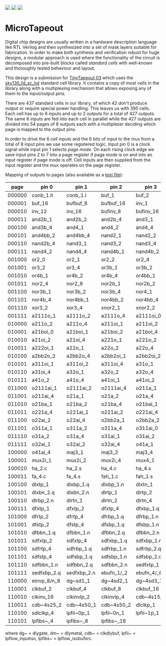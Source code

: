 ![](../../workflows/gds/badge.svg) ![](../../workflows/docs/badge.svg) ![](../../workflows/test/badge.svg)

# MicroTapeout

Digital chip designs are usually written in a hardware description language like RTL Verilog and then synthesized into a
set of mask layers suitable for fabrication. In order to make both synthesis and verification robust for huge designs,
a modular approach is used where the functionality of the circuit is decomposed into pre-built blocks called _standard cells_
with well-known and thoroughly tested behaviour and layout.

This design is a submission for [TinyTapeout 03](https://github.com/TinyTapeout/tinytapeout-03) which uses the 
[sky130\_fd\_sc\_hd](https://antmicro-skywater-pdk-docs.readthedocs.io/en/test-submodules-in-rtd/contents/libraries/sky130_fd_sc_hd/README.html)
standard cell library. It contains a copy of most cells in the library along with a multiplexing mechanism that
allows exposing any of them to the input/output pins.

There are 437 standard cells in our library, of which 42 don't produce output or require special power handling.
This leaves us with 395 cells. Each cell has up to 6 inputs and up to 2 outputs for a total of 427 outputs.
The same 6 inputs are fed into each cell in parallel while the 427 outputs are divided into 54 pages of 8 outputs each
with a multiplexer deciding which page is mapped to the output pins.

In order to drive the 6 cell inputs and the 6 bits of input to the mux from a total of 8 input pins we use some
registered logic. Input pin 0 is a clock signal while input pin 1 selects _page mode_. On each rising clock edge
we save input pins 2 to 7 into a page register if page mode is on and into an input register if page mode is off.
Cell inputs are then supplied from the input register and the mux operates on the page register.

Mapping of outputs to pages (also available as a [text file](src/outputs.txt)):

| page   | pin 0             | pin 1             | pin 2             | pin 3             | pin 4             | pin 5             | pin 6             | pin 7             |
|--------|-------------------|-------------------|-------------------|-------------------|-------------------|-------------------|-------------------|-------------------|
| 000000 | conb\_1.h         | conb\_1.l         | buf\_1            | buf\_2            | buf\_4            | buf\_6            | buf\_8            | buf\_12           |
| 000001 | buf\_16           | bufbuf\_8         | bufbuf\_16        | inv\_1            | inv\_2            | inv\_4            | inv\_6            | inv\_8            |
| 000010 | inv\_12           | inv\_16           | bufinv\_8         | bufinv\_16        | and2\_0           | and2\_1           | and2\_2           | and2\_4           |
| 000011 | and2b\_1          | and2b\_2          | and2b\_4          | and3\_1           | and3\_2           | and3\_4           | and3b\_1          | and3b\_2          |
| 000100 | and3b\_4          | and4\_1           | and4\_2           | and4\_4           | and4b\_1          | and4b\_2          | and4b\_4          | and4bb\_1         |
| 000101 | and4bb\_2         | and4bb\_4         | nand2\_1          | nand2\_2          | nand2\_4          | nand2\_8          | nand2b\_1         | nand2b\_2         |
| 000110 | nand2b\_4         | nand3\_1          | nand3\_2          | nand3\_4          | nand3b\_1         | nand3b\_2         | nand3b\_4         | nand4\_1          |
| 000111 | nand4\_2          | nand4\_4          | nand4b\_1         | nand4b\_2         | nand4b\_4         | nand4bb\_1        | nand4bb\_2        | nand4bb\_4        |
| 001000 | or2\_0            | or2\_1            | or2\_2            | or2\_4            | or2b\_1           | or2b\_2           | or2b\_4           | or3\_1            |
| 001001 | or3\_2            | or3\_4            | or3b\_1           | or3b\_2           | or3b\_4           | or4\_1            | or4\_2            | or4\_4            |
| 001010 | or4b\_1           | or4b\_2           | or4b\_4           | or4bb\_1          | or4bb\_2          | or4bb\_4          | nor2\_1           | nor2\_2           |
| 001011 | nor2\_4           | nor2\_8           | nor2b\_1          | nor2b\_2          | nor2b\_4          | nor3\_1           | nor3\_2           | nor3\_4           |
| 001100 | nor3b\_1          | nor3b\_2          | nor3b\_4          | nor4\_1           | nor4\_2           | nor4\_4           | nor4b\_1          | nor4b\_2          |
| 001101 | nor4b\_4          | nor4bb\_1         | nor4bb\_2         | nor4bb\_4         | xor2\_1           | xor2\_2           | xor2\_4           | xor3\_1           |
| 001110 | xor3\_2           | xor3\_4           | xnor2\_1          | xnor2\_2          | xnor2\_4          | xnor3\_1          | xnor3\_2          | xnor3\_4          |
| 001111 | a2111o\_1         | a2111o\_2         | a2111o\_4         | a2111oi\_0        | a2111oi\_1        | a2111oi\_2        | a2111oi\_4        | a211o\_1          |
| 010000 | a211o\_2          | a211o\_4          | a211oi\_1         | a211oi\_2         | a211oi\_4         | a21bo\_1          | a21bo\_2          | a21bo\_4          |
| 010001 | a21boi\_0         | a21boi\_1         | a21boi\_2         | a21boi\_4         | a21o\_1           | a21o\_2           | a21o\_4           | a21oi\_1          |
| 010010 | a21oi\_2          | a21oi\_4          | a221o\_1          | a221o\_2          | a221o\_4          | a221oi\_1         | a221oi\_2         | a221oi\_4         |
| 010011 | a222oi\_1         | a22o\_1           | a22o\_2           | a22o\_4           | a22oi\_1          | a22oi\_2          | a22oi\_4          | a2bb2o\_1         |
| 010100 | a2bb2o\_2         | a2bb2o\_4         | a2bb2oi\_1        | a2bb2oi\_2        | a2bb2oi\_4        | a311o\_1          | a311o\_2          | a311o\_4          |
| 010101 | a311oi\_1         | a311oi\_2         | a311oi\_4         | a31o\_1           | a31o\_2           | a31o\_4           | a31oi\_1          | a31oi\_2          |
| 010110 | a31oi\_4          | a32o\_1           | a32o\_2           | a32o\_4           | a32oi\_1          | a32oi\_2          | a32oi\_4          | a41o\_1           |
| 010111 | a41o\_2           | a41o\_4           | a41oi\_1          | a41oi\_2          | a41oi\_4          | o2111a\_1         | o2111a\_2         | o2111a\_4         |
| 011000 | o2111ai\_1        | o2111ai\_2        | o2111ai\_4        | o211a\_1          | o211a\_2          | o211a\_4          | o211ai\_1         | o211ai\_2         |
| 011001 | o211ai\_4         | o21a\_1           | o21a\_2           | o21a\_4           | o21ai\_0          | o21ai\_1          | o21ai\_2          | o21ai\_4          |
| 011010 | o21ba\_1          | o21ba\_2          | o21ba\_4          | o21bai\_1         | o21bai\_2         | o21bai\_4         | o221a\_1          | o221a\_2          |
| 011011 | o221a\_4          | o221ai\_1         | o221ai\_2         | o221ai\_4         | o22a\_1           | o22a\_2           | o22a\_4           | o22ai\_1          |
| 011100 | o22ai\_2          | o22ai\_4          | o2bb2a\_1         | o2bb2a\_2         | o2bb2a\_4         | o2bb2ai\_1        | o2bb2ai\_2        | o2bb2ai\_4        |
| 011101 | o311a\_1          | o311a\_2          | o311a\_4          | o311ai\_0         | o311ai\_1         | o311ai\_2         | o311ai\_4         | o31a\_1           |
| 011110 | o31a\_2           | o31a\_4           | o31ai\_1          | o31ai\_2          | o31ai\_4          | o32a\_1           | o32a\_2           | o32a\_4           |
| 011111 | o32ai\_1          | o32ai\_2          | o32ai\_4          | o41a\_1           | o41a\_2           | o41a\_4           | o41ai\_1          | o41ai\_2          |
| 100000 | o41ai\_4          | maj3\_1           | maj3\_2           | maj3\_4           | mux2\_1           | mux2\_2           | mux2\_4           | mux2\_8           |
| 100001 | mux2i\_1          | mux2i\_2          | mux2i\_4          | mux4\_1           | mux4\_2           | mux4\_4           | ha\_1.c           | ha\_1.s           |
| 100010 | ha\_2.c           | ha\_2.s           | ha\_4.c           | ha\_4.s           | fa\_1.c           | fa\_1.s           | fa\_2.c           | fa\_2.s           |
| 100011 | fa\_4.c           | fa\_4.s           | fah\_1.c          | fah\_1.s          | fahcin\_1.c       | fahcin\_1.s       | fahcon\_1.c       | fahcon\_1.s       |
| 100100 | dlxtp\_1          | dlxbp\_1.q        | dlxbp\_1.n        | dlxtn\_1          | dlxtn\_2          | dlxtn\_4          | dlxbn\_1.q        | dlxbn\_1.n        |
| 100101 | dlxbn\_2.q        | dlxbn\_2.n        | dlrtp\_1          | dlrtp\_2          | dlrtp\_4          | dlrbp\_1.q        | dlrbp\_1.n        | dlrbp\_2.q        |
| 100110 | dlrbp\_2.n        | dlrtn\_1          | dlrtn\_2          | dlrtn\_4          | dlrbn\_1.q        | dlrbn\_1.n        | dlrbn\_2.q        | dlrbn\_2.n        |
| 100111 | dfxtp\_1          | dfxtp\_2          | dfxtp\_4          | dfxbp\_1.q        | dfxbp\_1.n        | dfxbp\_2.q        | dfxbp\_2.n        | dfrtp\_1          |
| 101000 | dfrtp\_2          | dfrtp\_4          | dfrbp\_1.q        | dfrbp\_1.n        | dfrbp\_2.q        | dfrbp\_2.n        | dfrtn\_1          | dfstp\_1          |
| 101001 | dfstp\_2          | dfstp\_4          | dfsbp\_1.q        | dfsbp\_1.n        | dfsbp\_2.q        | dfsbp\_2.n        | dfbbp\_1.q        | dfbbp\_1.n        |
| 101010 | dfbbn\_1.q        | dfbbn\_1.n        | dfbbn\_2.q        | dfbbn\_2.n        | edfxtp\_1         | edfxbp\_1.q       | edfxbp\_1.n       | sdfxtp\_1         |
| 101011 | sdfxtp\_2         | sdfxtp\_4         | sdfxbp\_1.q       | sdfxbp\_1.n       | sdfxbp\_2.q       | sdfxbp\_2.n       | sdfrtp\_1         | sdfrtp\_2         |
| 101100 | sdfrtp\_4         | sdfrbp\_1.q       | sdfrbp\_1.n       | sdfrbp\_2.q       | sdfrbp\_2.n       | sdfrtn\_1         | sdfstp\_1         | sdfstp\_2         |
| 101101 | sdfstp\_4         | sdfsbp\_1.q       | sdfsbp\_1.n       | sdfsbp\_2.q       | sdfsbp\_2.n       | sdfbbp\_1.q       | sdfbbp\_1.n       | sdfbbn\_1.q       |
| 101110 | sdfbbn\_1.n       | sdfbbn\_2.q       | sdfbbn\_2.n       | sedfxtp\_1        | sedfxtp\_2        | sedfxtp\_4        | sedfxbp\_1.q      | sedfxbp\_1.n      |
| 101111 | sedfxbp\_2.q      | sedfxbp\_2.n      | ebufn\_1/\_2      | ebufn\_4/\_8      | einvp\_1/n\_0     | einvp\_1/n\_1     | einvp\_2/n\_2     | einvp\_4/n\_4     |
| 110000 | einvp\_8/n\_8     | dg~sd1\_1         | dg~4sd2\_1        | dg~4sd3\_1        | dm~6s2s\_1        | dm~6s4s\_1        | dm~6s6s\_1        | clkbuf\_1         |
| 110001 | clkbuf\_2         | clkbuf\_4         | clkbuf\_8         | clkbuf\_16        | clkinv\_1         | clkinv\_2         | clkinv\_4         | clkinv\_8         |
| 110010 | clkinv\_16        | clkinvlp\_2       | clkinvlp\_4       | cdb~4s15\_1       | cdb~4s15\_2       | cdb~4s18\_1       | cdb~4s18\_2       | cdb~4s25\_1       |
| 110011 | cdb~4s25\_2       | cdb~4s50\_1       | cdb~4s50\_2       | dlclkp\_1         | dlclkp\_2         | dlclkp\_4         | sdlclkp\_1        | sdlclkp\_2        |
| 110100 | sdlclkp\_4        | lpfii~0p\_1       | lpfii~0n\_1       | lpfii~1p\_1       | lpfii~1n\_1       | lpfii~latch\_1    | lpfibs~\_1        | lpfibs~\_2        |
| 110101 | lpfibs~\_4        | lpfibs~\_8        | lpfibs~\_16       |                   |                   |                   |                   |                   |

where dg~ = dlygate, dm~ = dlymetal, cdb~ = clkdlybuf, lpfii~ = lpflow\_inputiso, lpfibs~ = lpflow\_isobufsrc.

